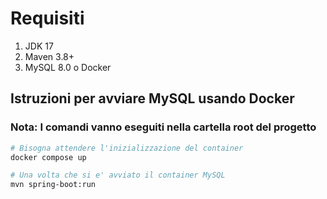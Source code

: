 # Requisiti
1. JDK 17
2. Maven 3.8+
3. MySQL 8.0 o Docker


## Istruzioni per avviare MySQL usando Docker

### Nota: I comandi vanno eseguiti nella cartella root del progetto

```bash
# Bisogna attendere l'inizializzazione del container
docker compose up

# Una volta che si e' avviato il container MySQL
mvn spring-boot:run

```
